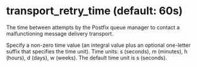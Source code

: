 # transport_retry_time (default: 60s)

The time between attempts by the Postfix queue manager to contact
a malfunctioning message delivery transport.



 Specify a non-zero time value (an integral value plus an optional
one-letter suffix that specifies the time unit). Time units: s
(seconds), m (minutes), h (hours), d (days), w (weeks).
The default time unit is s (seconds). 


